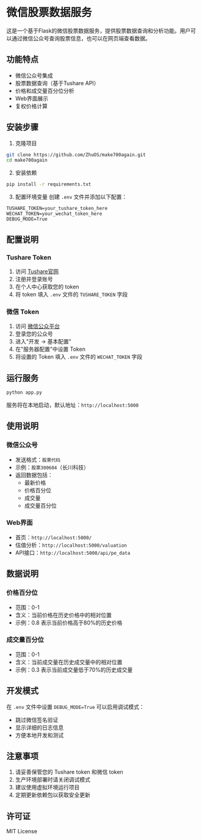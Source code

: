 # 微信股票数据服务

这是一个基于Flask的微信股票数据服务，提供股票数据查询和分析功能。用户可以通过微信公众号查询股票信息，也可以在网页端查看数据。

## 功能特点

- 微信公众号集成
- 股票数据查询（基于Tushare API）
- 价格和成交量百分位分析
- Web界面展示
- 复权价格计算

## 安装步骤

1. 克隆项目
```bash
git clone https://github.com/ZhuOS/make700again.git
cd make700again
```

2. 安装依赖
```bash
pip install -r requirements.txt
```

3. 配置环境变量
创建 `.env` 文件并添加以下配置：
```
TUSHARE_TOKEN=your_tushare_token_here
WECHAT_TOKEN=your_wechat_token_here
DEBUG_MODE=True
```

## 配置说明

### Tushare Token
1. 访问 [Tushare官网](https://tushare.pro)
2. 注册并登录账号
3. 在个人中心获取您的 token
4. 将 token 填入 `.env` 文件的 `TUSHARE_TOKEN` 字段

### 微信 Token
1. 访问 [微信公众平台](https://mp.weixin.qq.com/)
2. 登录您的公众号
3. 进入"开发 -> 基本配置"
4. 在"服务器配置"中设置 Token
5. 将设置的 Token 填入 `.env` 文件的 `WECHAT_TOKEN` 字段

## 运行服务

```bash
python app.py
```

服务将在本地启动，默认地址：`http://localhost:5000`

## 使用说明

### 微信公众号
- 发送格式：`股票代码`
- 示例：`股票300604`（长川科技）
- 返回数据包括：
  - 最新价格
  - 价格百分位
  - 成交量
  - 成交量百分位

### Web界面
- 首页：`http://localhost:5000/`
- 估值分析：`http://localhost:5000/valuation`
- API接口：`http://localhost:5000/api/pe_data`

## 数据说明

### 价格百分位
- 范围：0-1
- 含义：当前价格在历史价格中的相对位置
- 示例：0.8 表示当前价格高于80%的历史价格

### 成交量百分位
- 范围：0-1
- 含义：当前成交量在历史成交量中的相对位置
- 示例：0.3 表示当前成交量低于70%的历史成交量

## 开发模式

在 `.env` 文件中设置 `DEBUG_MODE=True` 可以启用调试模式：
- 跳过微信签名验证
- 显示详细的日志信息
- 方便本地开发和测试

## 注意事项

1. 请妥善保管您的 Tushare token 和微信 token
2. 生产环境部署时请关闭调试模式
3. 建议使用虚拟环境运行项目
4. 定期更新依赖包以获取安全更新

## 许可证

MIT License 